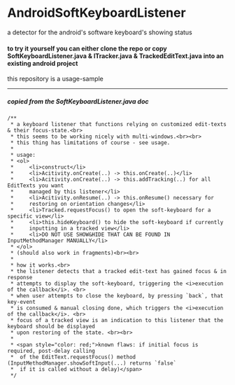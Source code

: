 # AndroidSoftKeyboardListener
a detector for the android's software keyboard's showing status

  
   
#### to try it yourself you can either clone the repo or copy SoftKeyboardListener.java & ITracker.java & TrackedEditText.java into an existing android project

this repository is a usage-sample

---
##### copied from the SoftKeyboardListener.java doc
```
/**
 * a keyboard listener that functions relying on customized edit-texts & their focus-state.<br>
 * this seems to be working nicely with multi-windows.<br><br>
 * this thing has limitations of course - see usage.
 *
 * usage:
 * <ol>
 *     <li>construct</li>
 *     <li>Acitivity.onCreate(..) -> this.onCreate(..)</li>
 *     <li>Acitivity.onCreate(..) -> this.addTracking(..) for all EditTexts you want
 *     managed by this listener</li>
 *     <li>Acitivity.onResume(..) -> this.onResume() necessary for
 *     restoring on orientation changes</li>
 *     <li>Tracked.requestFocus() to open the soft-keyboard for a specific view</li>
 *     <li>this.hideKeyboard() to hide the soft-keyboard if currently
 *     inputting in a tracked view</li>
 *     <li>DO NOT USE SHOW&HIDE THAT CAN BE FOUND IN InputMethodManager MANUALLY</li>
 * </ol>
 * (should also work in fragments)<br><br>
 *
 * how it works.<br>
 * the listener detects that a tracked edit-text has gained focus & in response
 * attempts to display the soft-keyboard, triggering the <i>execution of the callback</i>. <br>
 * when user attempts to close the keyboard, by pressing `back`, that key-event
 * is consumed & manual closing done, which triggers the <i>execution of the callback</i>. <br>
 * focus of a tracked view is an indication to this listener that the keyboard should be displayed
 * upon restoring of the state. <br><br>
 *
 * <span style="color: red;">known flaws: if initial focus is required, post-delay calling
 *  of the EditText.requestFocus() method (InputMethodManager.showSoftInput(...) returns `false`
 *  if it is called without a delay)</span>
 */
```
